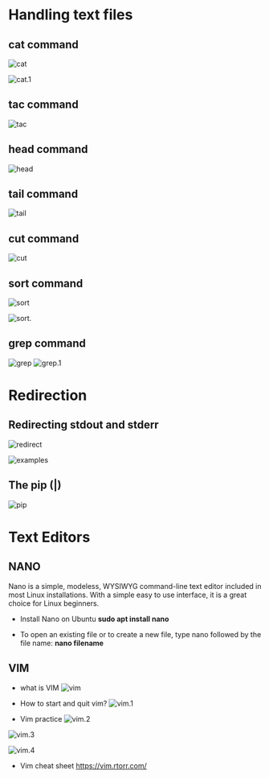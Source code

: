 # Handling text files

## cat command

![cat](14.png)

![cat.1](15.png)

## tac command

![tac](16.png)

## head command

![head](17.png)

## tail command

![tail](18.png)

## cut command

![cut](19.png)

## sort command

![sort](20.png)

![sort.](21.png)

## grep command

![grep](22.png)
![grep.1](23.png)

# Redirection

## Redirecting stdout and stderr

![redirect](24.png)

![examples](25.png)

## The pip (|)

![pip](26.png)

# Text Editors

## NANO

Nano is a simple, modeless, WYSIWYG command-line text editor included in most Linux installations. With a simple easy to use interface, it is a great choice for Linux beginners.

* Install Nano on Ubuntu
**sudo apt install nano**

* To open an existing file or to create a new file, type nano followed by the file name:
__nano filename__

## VIM

* what is VIM
![vim](27.png)

* How to start and quit vim?
![vim.1](28.png)

* Vim practice
![vim.2](29.png)

![vim.3](30.png)

![vim.4](31.png)

* Vim cheat sheet
https://vim.rtorr.com/









